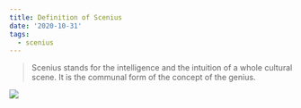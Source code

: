 ```yaml
---
title: Definition of Scenius
date: '2020-10-31'
tags:
  - scenius
---
```


> Scenius stands for the intelligence and the intuition of a whole cultural scene. It is the communal form of the concept of the genius.

![](/images/notes/scenius/scenius-austin-kleon.jpg)
